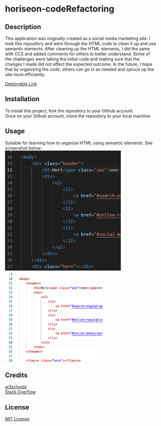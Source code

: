#   horiseon-codeRefactoring

##  Description
This application was originally created as a social media marketing site. I took this repository and went through the HTML code to clean it up and use semantic elements. After cleaning up the HTML elements, I did the same with CCS and added comments for others to better understand. Some of the challenges were taking the initial code and making sure that the changes I made did not effect the expected outcome. In the future, I hope that by organizing the code, others can go in as needed and spruce up the site more efficiently. 

[Deployable Link](https://chelseaburnham.github.io/horiseon-codeRefactoring/)

##  Installation
To install this project, fork the repository to your Github account. <br />
Once on your Github account, clone the repository to your local machine. 

##  Usage
Suitable for learning how to organize HTML using semantic elements. See screenshot below: <br />
![Before](./assets/images/Screenshot2.png)
![After](./assets/images/Screenshot.png)

##  Credits
[w3schools](https://www.w3schools.com/)<br />
[Stack Overflow](https://stackoverflow.com/?newreg=8cd9776f072c449eac02d1ab363597c8)

##  License
[MIT License](https://github.com/chelseaburnham/horiseon-codeRefactoring/blob/368d1a93be29a4acbbc7c928712fab12287fda85/LICENSE)